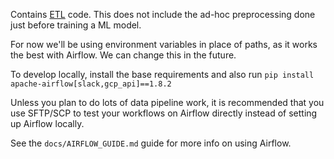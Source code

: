 Contains [ETL](http://datawarehouse4u.info/ETL-process.html) code. This
does not include the ad-hoc preprocessing done just before training a
ML model.

For now we'll be using environment variables in place of paths,
as it works the best with Airflow. We can change this in the future.

To develop locally, install the base requirements
and also run `pip install apache-airflow[slack,gcp_api]==1.8.2`

Unless you plan to do lots of data pipeline work,
it is recommended that you use SFTP/SCP to test your workflows on
Airflow directly instead of setting up Airflow locally.

See the `docs/AIRFLOW_GUIDE.md` guide for more info on using Airflow.